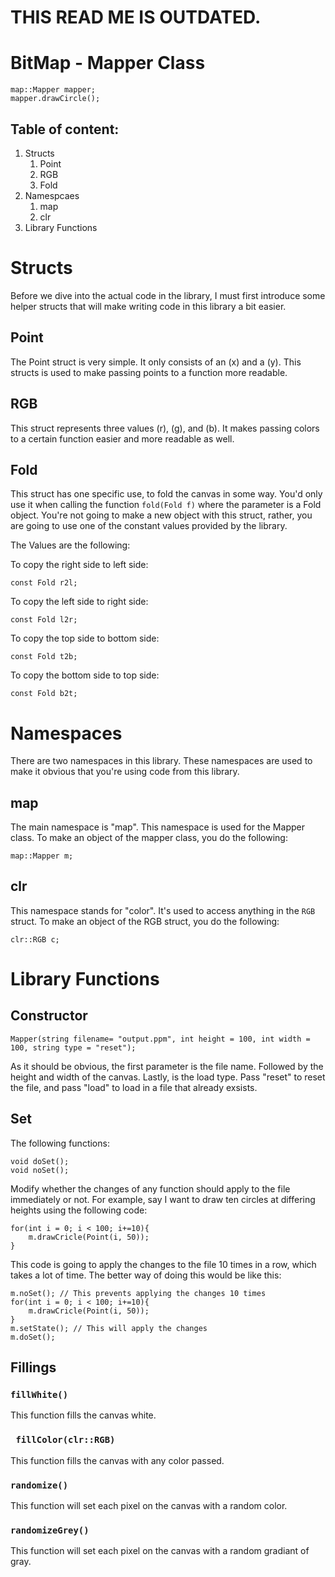 # THIS READ ME IS OUTDATED.

# BitMap - Mapper Class
```
map::Mapper mapper;
mapper.drawCircle();
```

## Table of content:
1. Structs
    1. Point
    2. RGB
    3. Fold
2. Namespcaes
    1. map
    2. clr
3. Library Functions

# Structs
Before we dive into the actual code in the library, I must first introduce some helper structs that will make writing code in this library a bit easier.

## Point
The Point struct is very simple. It only consists of an (x) and a (y). This structs is used to make passing points to a function more readable.

## RGB
This struct represents three values (r), (g), and (b). It makes passing colors to a certain function easier and more readable as well.

## Fold
This struct has one specific use, to fold the canvas in some way. You'd only use it when calling the function ```fold(Fold f)``` where the parameter is a Fold object. You're not going to make a new object with this struct, rather, you are going to use one of the constant values provided by the library.

The Values are the following:

To copy the right side to left side:
```
const Fold r2l;
```

To copy the left side to right side:
```
const Fold l2r;
```

To copy the top side to bottom side:
```
const Fold t2b;
```

To copy the bottom side to top side:
```
const Fold b2t;
```


# Namespaces
There are two namespaces in this library. These namespaces are used to make it obvious that you're using code from this library.

## map

The main namespace is "map". This namespace is used for the Mapper class. To make an object of the mapper class, you do the following:
```
map::Mapper m;
```

## clr
This namespace stands for "color". It's used to access anything in the ```RGB``` struct. To make an object of the RGB struct, you do the following:
```
clr::RGB c;
```

# Library Functions

## Constructor

```
Mapper(string filename= "output.ppm", int height = 100, int width = 100, string type = "reset");
```
As it should be obvious, the first parameter is the file name. Followed by the height and width of the canvas. Lastly, is the load type. Pass "reset" to reset the file, and pass "load" to load in a file that already exsists.

## Set
The following functions:
```
void doSet();
void noSet();
```
Modify whether the changes of any function should apply to the file immediately or not. For example, say I want to draw ten circles at differing heights using the following code:
```
for(int i = 0; i < 100; i+=10){
    m.drawCricle(Point(i, 50));
}
```
This code is going to apply the changes to the file 10 times in a row, which takes a lot of time. The better way of doing this would be like this:
```
m.noSet(); // This prevents applying the changes 10 times
for(int i = 0; i < 100; i+=10){
    m.drawCricle(Point(i, 50));
}
m.setState(); // This will apply the changes
m.doSet();
```
## Fillings
### ``` fillWhite() ```
This function fills the canvas white.

### ``` fillColor(clr::RGB)```
This function fills the canvas with any color passed.

### ``` randomize() ```
This function will set each pixel on the canvas with a random color.

### ``` randomizeGrey() ```
This function will set each pixel on the canvas with a random gradiant of gray.


